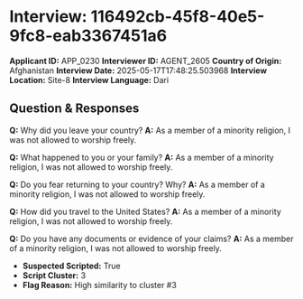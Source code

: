 # Interview: 116492cb-45f8-40e5-9fc8-eab3367451a6
**Applicant ID:** APP_0230
**Interviewer ID:** AGENT_2605
**Country of Origin:** Afghanistan
**Interview Date:** 2025-05-17T17:48:25.503968
**Interview Location:** Site-8
**Interview Language:** Dari

## Question & Responses

**Q:** Why did you leave your country?
**A:** As a member of a minority religion, I was not allowed to worship freely.

**Q:** What happened to you or your family?
**A:** As a member of a minority religion, I was not allowed to worship freely.

**Q:** Do you fear returning to your country? Why?
**A:** As a member of a minority religion, I was not allowed to worship freely.

**Q:** How did you travel to the United States?
**A:** As a member of a minority religion, I was not allowed to worship freely.

**Q:** Do you have any documents or evidence of your claims?
**A:** As a member of a minority religion, I was not allowed to worship freely.

- **Suspected Scripted:** True
- **Script Cluster:** 3
- **Flag Reason:** High similarity to cluster #3